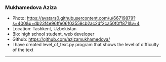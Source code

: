 ### Mukhamedova Aziza
- Photo: https://avatars0.githubusercontent.com/u/66719879?s=400&u=db23f4e96ffe06f03559cb2ac2df2ca50f0ff871&v=4
- Location: Tashkent, Uzbekistan
- Bio: high school student, web developer 
- Github: https://github.com/azizamukhamedova/
- I have created level_of_text.py program that shows the level of difficulty of the text
***
